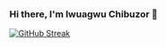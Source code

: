 ### Hi there, I'm Iwuagwu Chibuzor 👋

<!--
**mikechibuzor/mikechibuzor** is a ✨ _special_ ✨ repository because its `README.md` (this file) appears on your GitHub profile.

Here are some ideas to get you started:

- 🔭 I’m currently working as a Frontend Engineer @OvalFi
- 🌱 I’m currently learning React Fundamentals
- 👯 I’m looking to collaborate on ...
- 🤔 I’m looking for help with ...
- 💬 Ask me about JavaScript/TypeScript/Vuejs/NuxtJs/React
- 📫 How to reach me: email(iwuagwuchibuzor@gmail.com)
- ⚡ Fun fact: I make magic with code
-->
[![GitHub Streak](http://github-readme-streak-stats.herokuapp.com?user=mikechibuzor&theme=dark&hide_border=true)](https://git.io/streak-stats)
